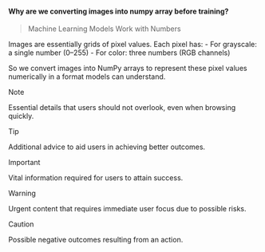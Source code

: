 #### Why are we converting images into numpy array before training?

> Machine Learning Models Work with Numbers

Images are essentially grids of pixel values. Each pixel has:
    - For grayscale: a single number (0–255)
    - For color: three numbers (RGB channels)

So we convert images into NumPy arrays to represent these pixel values numerically in a format models can understand.

> [!NOTE]
> Essential details that users should not overlook, even when browsing quickly.

> [!TIP]
> Additional advice to aid users in achieving better outcomes.

> [!IMPORTANT]
> Vital information required for users to attain success.

> [!WARNING]
> Urgent content that requires immediate user focus due to possible risks.

> [!CAUTION]
> Possible negative outcomes resulting from an action.